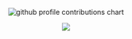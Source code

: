 <p align="center" >
	<picture>
	  <source media="(prefers-color-scheme: dark)"  srcset="https://raw.githubusercontent.com/yksen/yksen/output-3d/profile-night-rainbow.svg" />
	  <source media="(prefers-color-scheme: light)" srcset="https://raw.githubusercontent.com/yksen/yksen/output-3d/profile-season-animate.svg" />
	  <img alt="github profile contributions chart"    src="https://raw.githubusercontent.com/yksen/yksen/output-3d/profile-season-animate.svg" />
	</picture>
</p>

<div align="center">
    <img src="https://komarev.com/ghpvc/?username=yksen&color=fe428e&base=1400" />
</div>